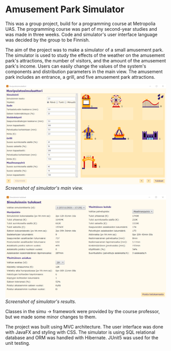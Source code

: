 # Amusement Park Simulator
This was a group project, build for a programming course at Metropolia UAS. The programming course was part of my second-year studies and was made in three weeks. Code and simulator's user interface language was decided by the group to be Finnish.

The aim of the project was to make a simulator of a small amusement park. The simulator is used to study the effects of the weather on the amusement park's attractions, the number of visitors, and the amount of the amusement park's income. Users can easily change the values of the system's components and distribution parameters in the main view. The amusement park includes an entrance, a grill, and five amusement park attractions.

![Screenshot of simulator's main user interface](/screenshots/mainGUI.png)
*Screenshot of simulator's main view.*

![Screenshot of simulator's results](/screenshots/results.png)
*Screenshot of simulator's results.*

Classes in the simu -> framework were provided by the course professor, but we made some minor changes to them.

The project was built using MVC architecture. The user interface was done with JavaFX and styling with CSS. The simulator is using SQL relational database and ORM was handled with Hibernate. JUnit5 was used for the unit testing.
